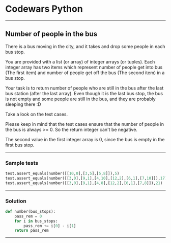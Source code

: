 # Codewars Python


---
## Number of people in the bus
There is a bus moving in the city, and it takes and drop some people in each bus stop.

You are provided with a list (or array) of integer arrays (or tuples). Each integer array has two items which represent number of people get into bus (The first item) and number of people get off the bus (The second item) in a bus stop.

Your task is to return number of people who are still in the bus after the last bus station (after the last array). Even though it is the last bus stop, the bus is not empty and some people are still in the bus, and they are probably sleeping there :D

Take a look on the test cases.

Please keep in mind that the test cases ensure that the number of people in the bus is always >= 0. So the return integer can't be negative.

The second value in the first integer array is 0, since the bus is empty in the first bus stop.

---

### Sample tests

```python
test.assert_equals(number([[10,0],[3,5],[5,8]]),5)
test.assert_equals(number([[3,0],[9,1],[4,10],[12,2],[6,1],[7,10]]),17)
test.assert_equals(number([[3,0],[9,1],[4,8],[12,2],[6,1],[7,8]]),21)
```
---

### Solution

```python
def number(bus_stops):
    pass_rem = 0
    for i in bus_stops:
        pass_rem += i[0] - i[1]
    return pass_rem
```
---

